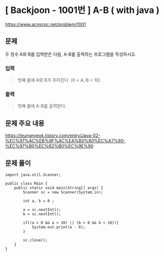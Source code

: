 # \[ Backjoon - 1001번 \] A-B ( with java )
https://www.acmicpc.net/problem/1001
## 문제
두 정수 A와 B를 입력받은 다음, A-B를 출력하는 프로그램을 작성하시오.

### 입력 
>
>첫째 줄에 A와 B가 주어진다. (0 < A, B < 10)  
>
### 출력 
> 
> 첫째 줄에 A-B를 출력한다.
> 
## 문제 주요 내용
https://leungnyeok.tistory.com/entry/Java-02-%EC%97%AC%EB%9F%AC%EA%B0%80%EC%A7%80-%EC%97%B0%EC%82%B0%EC%9E%90
## 문제 풀이

```
import java.util.Scanner;  
  
public class Main {  
    public static void main(String[] args) {  
        Scanner sc = new Scanner(System.in);  
  
        int a, b = 0 ;  
  
        a = sc.nextInt();  
        b = sc.nextInt();  
  
        if((a > 0 && a < 10) || (b > 0 && b < 10)){  
            System.out.print(a - b);  
        }  
  
        sc.close();  
    }  
}
```